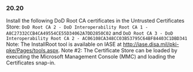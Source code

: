 
### 20.20  
Install the following DoD Root CA certificates in the Untrusted Certificates Store: `DoD Root CA 2 - DoD Interoperability Root CA 1 - A8C27332CCB4CA49554CE55D34062A7DD2850C02` and `DoD Root CA 3 - DoD Interoperability Root CA 2 - AC06108CA348CC03B53795C64BF84403C1DBD341 `Note: The InstallRoot tool is available on IASE at http://iase.disa.mil/pki-pke/Pages/tools.aspx. Note #2: The Certificate Store can be loaded by executing the Microsoft Management Console (MMC) and loading the Certificates snap-in. 